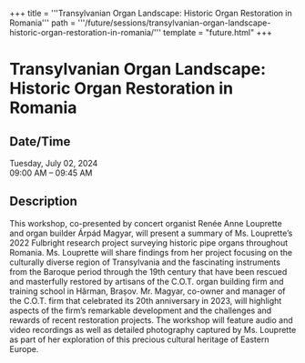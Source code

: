 +++
title = '''Transylvanian Organ Landscape: Historic Organ Restoration in Romania'''
path = '''/future/sessions/transylvanian-organ-landscape-historic-organ-restoration-in-romania/'''
template = "future.html"
+++

<h1>Transylvanian Organ Landscape: Historic Organ Restoration in Romania</h1>

<h2>Date/Time</h2>
<p>Tuesday, July 02, 2024<br>
09:00 AM – 09:45 AM</p>
<h2>Description</h2>

This workshop, co-presented by concert organist Renée Anne Louprette and organ builder Árpád Magyar, will present a summary of Ms. Louprette’s 2022 Fulbright research project surveying historic pipe organs throughout Romania. Ms. Louprette will share findings from her project focusing on the culturally diverse region of Transylvania and the fascinating instruments from the Baroque period through the 19th century that have been rescued and masterfully restored by artisans of the C.O.T. organ building firm and training school in Hărman, Brașov. Mr. Magyar, co-owner and manager of the C.O.T. firm that celebrated its 20th anniversary in 2023, will highlight aspects of the firm’s remarkable development and the challenges and rewards of recent restoration projects. The workshop will feature audio and video recordings as well as detailed photography captured by Ms. Louprette as part of her exploration of this precious cultural heritage of Eastern Europe.


